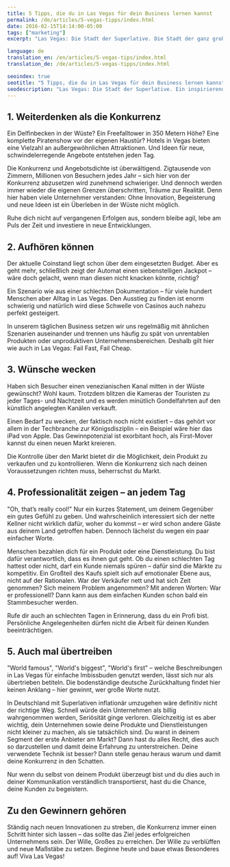 ```yaml
---
title: 5 Tipps, die du in Las Vegas für dein Business lernen kannst
permalink: /de/articles/5-vegas-tipps/index.html
date: 2016-02-15T14:14:00-05:00
tags: ["marketing"]
excerpt: "Las Vegas: Die Stadt der Superlative. Die Stadt der ganz großen Shows. Die Stadt der Lichter und Leuchtreklamen. Aber auch die Stadt der Sünde und der Sucht. Sowohl positiv als auch negativ existieren in Las Vegas viele Extreme. Ein inspirierendes Umfeld, um einige wichtige Ratschläge für dein tägliches Business zu lernen."

language: de
translation_en: /en/articles/5-vegas-tips/index.html
translation_de: /de/articles/5-vegas-tipps/index.html

seoindex: true
seotitle: "5 Tipps, die du in Las Vegas für dein Business lernen kannst"
seodescription: "Las Vegas: Die Stadt der Superlative. Ein inspirierendes Umfeld, um einige wichtige Ratschläge für dein tägliches Business zu lernen."
---
```

## 1. Weiterdenken als die Konkurrenz

Ein Delfinbecken in der Wüste? Ein Freefalltower in 350 Metern Höhe? Eine komplette Piratenshow vor der eigenen Haustür? Hotels in Vegas bieten eine Vielzahl an außergewöhnlichen Attraktionen. Und Ideen für neue, schwindelerregende Angebote entstehen jeden Tag.

Die Konkurrenz und Angebotsdichte ist überwältigend. Zigtausende von Zimmern, Millionen von Besuchern jedes Jahr – sich hier von der Konkurrenz abzusetzen wird zunehmend schwieriger. Und dennoch werden immer wieder die eigenen Grenzen überschritten, Träume zur Realität. Denn hier haben viele Unternehmer verstanden: Ohne Innovation, Begeisterung und neue Ideen ist ein Überleben in der Wüste nicht möglich.

Ruhe dich nicht auf vergangenen Erfolgen aus, sondern bleibe agil, lebe am Puls der Zeit und investiere in neue Entwicklungen.

## 2. Aufhören können

Der aktuelle Coinstand liegt schon über dem eingesetzten Budget. Aber es geht mehr, schließlich zeigt der Automat einen siebenstelligen Jackpot – wäre doch gelacht, wenn man diesen nicht knacken könnte, richtig?

Ein Szenario wie aus einer schlechten Dokumentation – für viele hundert Menschen aber Alltag in Las Vegas. Den Ausstieg zu finden ist enorm schwierig und natürlich wird diese Schwelle von Casinos auch nahezu perfekt gesteigert.

In unserem täglichen Business setzen wir uns regelmäßig mit ähnlichen Szenarien auseinander und trennen uns häufig zu spät von unrentablen Produkten oder unproduktiven Unternehmensbereichen.
Deshalb gilt hier wie auch in Las Vegas: Fail Fast, Fail Cheap.

## 3. Wünsche wecken

Haben sich Besucher einen venezianischen Kanal mitten in der Wüste gewünscht? Wohl kaum. Trotzdem blitzen die Kameras der Touristen zu jeder Tages- und Nachtzeit und es werden minütlich Gondelfahrten auf den künstlich angelegten Kanälen verkauft.

Einen Bedarf zu wecken, der faktisch noch nicht existiert – das gehört vor allem in der Techbranche zur Königsdisziplin – ein Beispiel wäre hier das iPad von Apple. Das Gewinnpotenzial ist exorbitant hoch, als First-Mover kannst du einen neuen Markt kreieren.

Die Kontrolle über den Markt bietet dir die Möglichkeit, dein Produkt zu verkaufen und zu kontrollieren. Wenn die Konkurrenz sich nach deinen Voraussetzungen richten muss, beherrschst du Markt.

## 4. Professionalität zeigen – an jedem Tag

"Oh, that’s really cool!" Nur ein kurzes Statement, um deinem Gegenüber ein gutes Gefühl zu geben. Und wahrscheinlich interessiert sich der nette Kellner nicht wirklich dafür, woher du kommst – er wird schon andere Gäste aus deinem Land getroffen haben. Dennoch lächelst du wegen ein paar einfacher Worte.

Menschen bezahlen dich für ein Produkt oder eine Dienstleistung. Du bist dafür verantwortlich, dass es ihnen gut geht. Ob du einen schlechten Tag hattest oder nicht, darf ein Kunde niemals spüren – dafür sind die Märkte zu kompetitiv. Ein Großteil des Kaufs spielt sich auf emotionaler Ebene aus, nicht auf der Rationalen. War der Verkäufer nett und hat sich Zeit genommen? Sich meinem Problem angenommen? Mit anderen Worten: War er professionell? Dann kann aus dem einfachen Kunden schon bald ein Stammbesucher werden.

Rufe dir auch an schlechten Tagen in Erinnerung, dass du ein Profi bist. Persönliche Angelegenheiten dürfen nicht die Arbeit für deinen Kunden beeinträchtigen.

## 5. Auch mal übertreiben

"World famous", "World's biggest", "World's first" – welche Beschreibungen in Las Vegas für einfache Imbissbuden genutzt werden, lässt sich nur als übertrieben betiteln. Die bodenständige deutsche Zurückhaltung findet hier keinen Anklang – hier gewinnt, wer große Worte nutzt.

In Deutschland mit Superlativen inflationär umzugehen wäre definitiv nicht der richtige Weg. Schnell würde dein Unternehmen als billig wahrgenommen werden, Seriösität ginge verloren. Gleichzeitig ist es aber wichtig, dein Unternehmen sowie deine Produkte und Dienstleistungen nicht kleiner zu machen, als sie tatsächlich sind. Du warst in deinem Segment der erste Anbieter am Markt? Dann hast du alles Recht, dies auch so darzustellen und damit deine Erfahrung zu unterstreichen. Deine verwendete Technik ist besser? Dann stelle genau heraus warum und damit deine Konkurrenz in den Schatten.

Nur wenn du selbst von deinem Produkt überzeugt bist und du dies auch in deiner Kommunikation verständlich transportierst, hast du die Chance, deine Kunden zu begeistern.

## Zu den Gewinnern gehören

Ständig nach neuen Innovationen zu streben, die Konkurrenz immer einen Schritt hinter sich lassen – das sollte das Ziel jedes erfolgreichen Unternehmens sein. Der Wille, Großes zu erreichen. Der Wille zu verblüffen und neue Maßstäbe zu setzen. Beginne heute und baue etwas Besonderes auf! Viva Las Vegas!